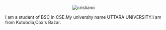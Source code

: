 <p align="center">
  <img src="demo.gif" alt="cristiano" />
</p
Abu hena md. Mosaddir Kamal
<br>
I am a student of BSC in CSE.My university name UTTARA UNIVERSITY.I am from Kutubdia,Cox's Bazar.
<br>




